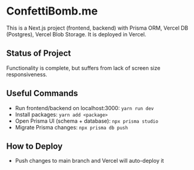 # ConfettiBomb.me

This is a Next.js project (frontend, backend) with Prisma ORM, Vercel DB (Postgres), Vercel Blob Storage. It is deployed in Vercel.

## Status of Project
Functionality is complete, but suffers from lack of screen size responsiveness.

## Useful Commands

- Run frontend/backend on localhost:3000: `yarn run dev`
- Install packages: `yarn add <package>`
- Open Prisma UI (schema + database): `npx prisma studio`
- Migrate Prisma changes: `npx prisma db push`

## How to Deploy

- Push changes to main branch and Vercel will auto-deploy it
